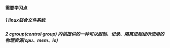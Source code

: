 #### 需要学习点

##### 1 linux联合文件系统
##### 2 cgroup(control group) 内核提供的一种可以限制、记录、隔离进程组所使用的物理资源(cpu、mem、io)